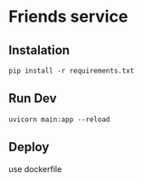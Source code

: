 # Friends service

## Instalation
`pip install -r requirements.txt`

## Run Dev
`uvicorn main:app --reload`

## Deploy
use dockerfile